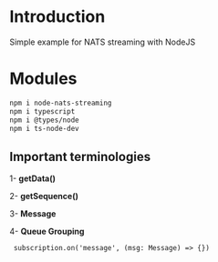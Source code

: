# Introduction

Simple example for NATS streaming with NodeJS
# Modules
```bash
npm i node-nats-streaming 
npm i typescript
npm i @types/node 
npm i ts-node-dev
```

## Important terminologies
1- **getData()**

2- **getSequence()**

3- **Message**

4- **Queue Grouping**
```
 subscription.on('message', (msg: Message) => {})